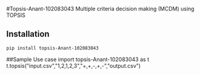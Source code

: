 #Topsis-Anant-102083043
Multiple criteria decision making (MCDM) using TOPSIS

## Installation
```pip install topsis-Anant-102083043```

##Sample Use case
import topsis-Anant-102083043 as t
t.topsis("input.csv","1,2,1,2,3","+,+,-,+,-","output.csv")
